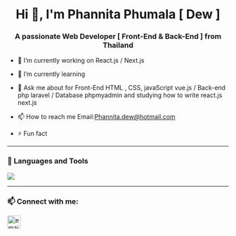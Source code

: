 <h1 align="center">Hi 👋, I'm Phannita Phumala [ Dew ]</h1>
<h3 align="center">A passionate Web Developer [ Front-End & Back-End ] from Thailand </h3>

- 🔭 I’m currently working on React.js / Next.js

- 🌱 I’m currently learning 

- 💬 Ask me about for Front-End HTML , CSS, javaScript vue.js / Back-end php laravel / Database phpmyadmin and studying how to write react.js next.js

- 📫 How to reach me Email:Phannita.dew@hotmail.com

- ⚡ Fun fact 

---

### 🧰 Languages and Tools
<p align="left">
  <img src="https://skillicons.dev/icons?i=js,react,nextjs,nodejs,laravel,php,mysql,tailwind,html,css,figma,git" />
</p>

---

### 📫 Connect with me:
<p align="left">
<!--   <a href="https://linkedin.com/in/USERNAME" target="blank"><img align="center" src="https://cdn-icons-png.flaticon.com/512/174/174857.png" alt="linkedin" height="30" width="30" /></a> -->
<!--   <a href="https://twitter.com/USERNAME" target="blank"><img align="center" src="https://cdn-icons-png.flaticon.com/512/733/733579.png" alt="twitter" height="30" width="30" /></a> -->
  <a href="mailto:phannita.dew@hotmail.com"><img align="center" src="https://cdn-icons-png.flaticon.com/512/732/732200.png" alt="email" height="30" width="30" /></a>
</p>
